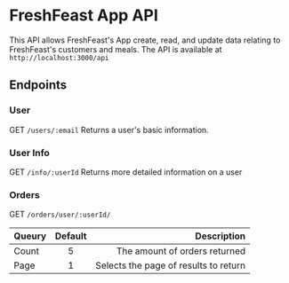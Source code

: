 # FreshFeast App API
This API allows FreshFeast's App create, read, and update data relating to FreshFeast's customers and meals.
The API is available at `http://localhost:3000/api`
## Endpoints ##

### User ###
GET `/users/:email`
Returns a user's basic information.

### User Info ###
GET `/info/:userId`
Returns more detailed information on a user

### Orders ###
GET `/orders/user/:userId/`

| Queury      | Default     | Description   |
| :---        |    :----:   |          ---: |
| Count       | 5           | The amount of orders returned  |
| Page        | 1        | Selects the page of results to return      |
